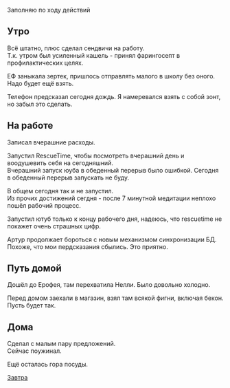 Заполняю по ходу действий
## Утро
Всё штатно, плюс сделал сендвичи на работу.  
Т.к. утром был усиленный кашель - принял фарингосепт в профилактических целях.

ЕФ заныкала зертек, пришлось отправлять малого в школу без оного. Надо будет ещё взять.

Телефон предсказал сегодня дождь. Я намеревался взять с собой зонт, но забыл это сделать.
## На работе
Записал вчерашние расходы.

Запустил RescueTime, чтобы посмотреть вчерашний день и воодушевить себя на сегодняшний.  
Вчерашний запуск юуба в обеденный перерыв было ошибкой. Сегодня в обеденный перерыв запускать не буду.

В общем сегодня так и не запустил.  
Из прочих достижений сегдня - после 7 минутной медитации неплохо пошёл рабочий процесс.

Запустил ютуб только к концу рабочего дня, надеюсь, что rescuetime не покажет очень страшных цифр.

Артур продолжает бороться с новым механизмом синхронизации БД. Похоже, что мои пердсказания сбылись. Это приятно.
## Путь домой
Дошёл до Ерофея, там перехватила Нелли. Было довольно холодно.

Перед домом заехали в магазин, взял там всякой фигни, включая бекон. Пусть будет так.
## Дома
Сделал с малым пару предложений.  
Сейчас поужинал.

Ещё осталась гора посуды.  

[Завтра](2019.09.19.md)